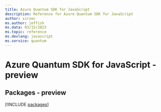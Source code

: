```yaml
---
title: Azure Quantum SDK for JavaScript
description: Reference for Azure Quantum SDK for JavaScript
author: xirzec
ms.author: jeffish
ms.data: 03/15/2023
ms.topic: reference
ms.devlang: javascript
ms.service: quantum
---
```

# Azure Quantum SDK for JavaScript - preview
## Packages - preview
[!INCLUDE [packages](quantum-index.md)]